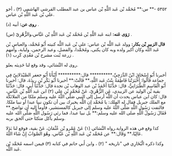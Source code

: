 ٥٣٥٢ -** س:** مُحَمَّد بْن عَبد اللَّهِ بْن عباس بن عبد المطلب القرشي الهاشمي (٣) ، أخو علي بْن عَبد اللَّهِ بْن عباس.

**روى عن:** أبيه (د) .

**رَوَى عَنه:** ابنه عَبد اللَّهِ بْن مُحَمَّد بْن عَبد اللَّهِ بْن عَبَّاس،والزُّهْرِيّ (س) .

**قال الزبير بْن بكار:** وولد عَبد اللَّه بْن عباس: علي بْن عَبد اللَّه كنيته أَبُو مُحَمَّد، والعباس بْن عَبد اللَّه وكان أكبر ولده وبه كان يكنى، ومُحَمَّدا، والفضل، وعبد الرحمن، ولبابة، وأمهم زرعة بْنت مشرح بْن مَعْدِي كَرِب (١) .

روى له النَّسَائي، وقد وقع لنا حَدِيثه بعلو.

أخبرنا أَبُو إِسْحَاقَ ابْنُ الدَّرَجِيِّ،********** قال:********** أَنْبَأَنَا أَبُو جعفر الصَّيْدَلانِيّ فِي جماعة قَالُوا: أَخْبَرَتْنا فَاطِمَةُ بِنْتُ عَبد اللَّهِ،** قَالَتْ:** أخبرنا أَبُو بَكْرِ بْنِ رِيذَةَ، قال: أخبرنا أَبُو الْقَاسِمِ الطَّبَرَانِيُّ، قال: حَدَّثَنَا أَحْمَدُ بْن عبد الوهاب بْن نجدة قال: حَدَّثَنَا أَبِي، قال: حَدَّثَنَا بقية بْن الوليد عن الزبيدي، عَنِ الزُّهْرِيّ، عَنْ مُحَمَّدِ بْنِ علي (٢) ابن عَبد اللَّهِ بْنِ عَبَّاسٍ، قال: كان ابن عباس يحدث أن اللَّه أرسل إلى النبي صَلَّى اللَّهُ عليه وسلم ملكا من الملائكة مع الملك جبريل فقال له الملك: يا مُحَمَّد إن اللَّه يخيرك بين أن تكون نبيا عبدا أو نبيا ملكا. فالتفت رَسُول اللَّهِ صَلَّى اللَّهُ عليه وسلم إلى جبريل كالمستشير، فأومأ إليه أن تواضح.** فَقَالَ رَسُولُ اللَّهِ صلى الله عليه وسلم:** بل نبيا عبدا، فما رئي رَسُول اللَّهِ صَلَّى الله عليه وسلم يأكل متكئا حتى ألحق بربه.

كذا وقع في هذه الرواية.رواه النَّسَائي (١) عَنْ عَمْرو بْن عُثْمَانَ، عَنْ بقية، فوقع لنا بَدَلا عَالِيًا،** وَقَال:** عن مُحَمَّد بْن عَبد اللَّهِ بْن عَبَّاس، وهُوَ الصَّوَابُ إِنْ شَاءَ اللَّهُ.

وكذا ذكره الْبُخَارِي في "تاريخه " (٢) ، وابن أَبي حاتم في كتابه (٣) فيمن اسمه مُحَمَّد بْن عَبد اللَّه.